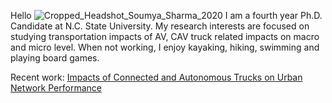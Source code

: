 

Hello
![Cropped_Headshot_Soumya_Sharma_2020](https://user-images.githubusercontent.com/52041865/211177949-d4b332a2-35dc-404f-bbcd-f6502c1c9536.jpeg)
I am a fourth year Ph.D. Candidate at N.C. State University. My research interests are focused on studying transportation impacts of AV, CAV truck related impacts on macro and micro level. When not working, I enjoy kayaking, hiking, swimming and playing board games. 


Recent work:
[Impacts of Connected and Autonomous Trucks on Urban Network Performance](https://github.com/ssharm36/ssharm36.github.io/files/10363335/Impacts.of.Connected.and.Autonomous.Trucks.on.Urban.Network.Performance.pdf)
